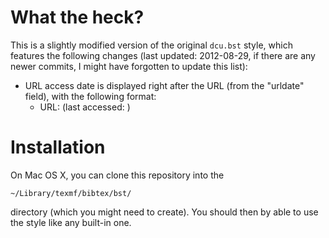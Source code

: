 # What the heck?

This is a slightly modified version of the original `dcu.bst` style, which features the following changes (last updated: 2012-08-29, if there are any newer commits, I might have forgotten to update this list):

* URL access date is displayed right after the URL (from the "urldate" field), with the following format:
    * URL: <url> (last accessed: <urldate>)

# Installation

On Mac OS X, you can clone this repository into the

    ~/Library/texmf/bibtex/bst/

directory (which you might need to create). You should then by able to use the style like any built-in one.
